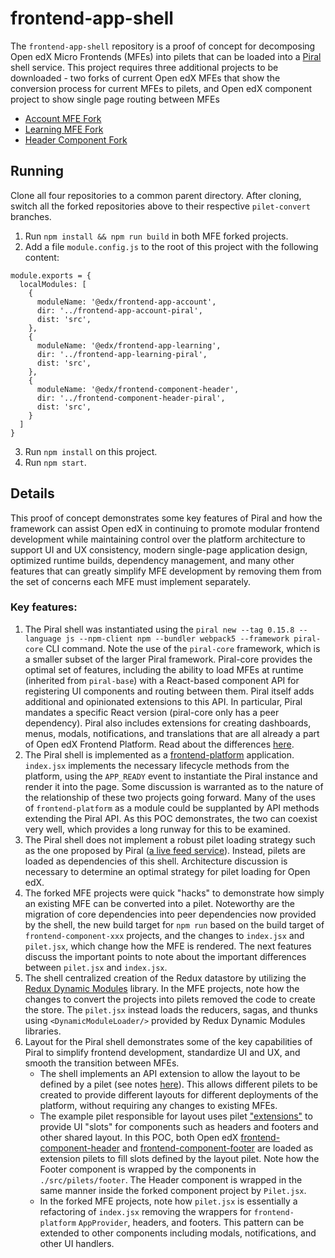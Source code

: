 # frontend-app-shell

The `frontend-app-shell` repository is a proof of concept for decomposing Open edX Micro Frontends (MFEs) into pilets that can be loaded into a [Piral](https://piral.io) shell service. This project requires three additional projects to be downloaded -  two forks of current Open edX MFEs that show the conversion process for current MFEs to pilets, and Open edX component project to show single page routing between MFEs

- [Account MFE Fork](https://github.com/hammerlabs-net/frontend-app-account-piral)
- [Learning MFE Fork](https://github.com/hammerlabs-net/frontend-app-learning-piral)
- [Header Component Fork](https://github.com/hammerlabs-net/frontend-component-header-piral)

## Running

Clone all four repositories to a common parent directory. After cloning, switch all the forked repositories above to their respective `pilet-convert` branches.

1. Run `npm install && npm run build` in both MFE forked projects.
2. Add a file `module.config.js` to the root of this project with the following content:

```
module.exports = {
  localModules: [
    {
      moduleName: '@edx/frontend-app-account',
      dir: '../frontend-app-account-piral', 
      dist: 'src',
    },
    {
      moduleName: '@edx/frontend-app-learning',
      dir: '../frontend-app-learning-piral', 
      dist: 'src',
    },
    {
      moduleName: '@edx/frontend-component-header',
      dir: '../frontend-component-header-piral', 
      dist: 'src',
    }
  ]
}
```
3. Run `npm install` on this project.
4. Run `npm start`.

## Details

This proof of concept demonstrates some key features of Piral and how the framework can assist Open edX in continuing to promote modular frontend development while maintaining control over the platform architecture to support UI and UX consistency, modern single-page application design, optimized runtime builds, dependency management, and many other features that can greatly simplify MFE development by removing them from the set of concerns each MFE must implement separately. 

### Key features:

1. The Piral shell was instantiated using the `piral new --tag 0.15.8 --language js --npm-client npm --bundler webpack5 --framework piral-core` CLI command. Note the use of the `piral-core` framework, which is a smaller subset of the larger Piral framework. Piral-core provides the optimal set of features, including the ability to load MFEs at runtime (inherited from `piral-base`) with a React-based component API for registering UI components and routing between them. Piral itself adds additional and opinionated extensions to this API. In particular, Piral mandates a specific React version (piral-core only has a peer dependency). Piral also includes extensions for creating dashboards, menus, modals, notifications, and translations that are all already a part of Open edX Frontend Platform. Read about the differences [here](https://docs.piral.io/guidelines/tutorials/22-core-and-base).
2. The Piral shell is implemented as a [frontend-platform](https://github.com/openedx/frontend-platform) application. `index.jsx` implements the necessary lifecycle methods from the platform, using the `APP_READY` event to instantiate the Piral instance and render it into the page. Some discussion is warranted as to the nature of the relationship of these two projects going forward. Many of the uses of `frontend-platform` as a module could be supplanted by API methods extending the Piral API. As this POC demonstrates, the two can coexist very well, which provides a long runway for this to be examined.
3. The Piral shell does not implement a robust pilet loading strategy such as the one proposed by Piral ([a live feed service](https://docs.piral.io/reference/specifications/feed-api-specification)). Instead, pilets are loaded as dependencies of this shell. Architecture discussion is necessary to determine an optimal strategy for pilet loading for Open edX.
4. The forked MFE projects were quick "hacks" to demonstrate how simply an existing MFE can be converted into a pilet. Noteworthy are the migration of core dependencies into peer dependencies now provided by the shell, the new build target for `npm run` based on the build target of `frontend-component-xxx` projects, and the changes to `index.jsx` and `pilet.jsx`, which change how the MFE is rendered. The next features discuss the important points to note about the important differences between `pilet.jsx` and `index.jsx`.
5. The shell centralized creation of the Redux datastore by utilizing the [Redux Dynamic Modules](https://redux-dynamic-modules.js.org/#/) library. In the MFE projects, note how the changes to convert the projects into pilets removed the code to create the store. The `pilet.jsx` instead loads the reducers, sagas, and thunks using `<DynamicModuleLoader/>` provided by Redux Dynamic Modules libraries.
6. Layout for the Piral shell demonstrates some of the key capabilities of Piral to simplify frontend development, standardize UI and UX, and smooth the transition between MFEs.
    * The shell implements an API extension to allow the layout to be defined by a pilet (see notes [here](https://docs.piral.io/reference/documentation/C01-components)). This allows different pilets to be created to provide different layouts for different deployments of the platform, without requiring any changes to existing MFEs.
    * The example pilet responsible for layout uses pilet ["extensions"]([https://docs.piral.io/concepts/core-api/07-extension](https://docs.piral.io/guidelines/tutorials/24-extension-patterns)) to provide UI "slots" for components such as headers and footers and other shared layout. In this POC, both Open edX [frontend-component-header](https://github.com/openedx/frontend-component-header) and [frontend-component-footer](https://github.com/openedx/frontend-component-footer) are loaded as extension pilets to fill slots defined by the layout pilet. Note how the Footer component is wrapped by the components in `./src/pilets/footer`. The Header component is wrapped in the same manner inside the forked component project by `Pilet.jsx`. 
    * In the forked MFE projects, note how `pilet.jsx` is essentially a refactoring of `index.jsx` removing the wrappers for `frontend-platform` `AppProvider`, headers, and footers. This pattern can be extended to other components including modals, notifications, and other UI handlers.

